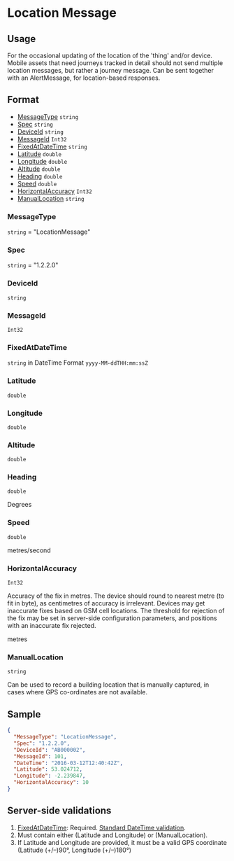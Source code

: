 # Location Message
## Usage
For the occasional updating of the location of the 'thing' and/or device. Mobile assets that need journeys tracked in detail should not send multiple location messages, but rather a journey message. Can be sent together with an AlertMessage, for location-based responses.

## Format
* [MessageType](#messagetype) ```string```
* [Spec](#spec) ```string```
* [DeviceId](#deviceid) ```string```
* [MessageId](#messageid) ```Int32```
* [FixedAtDateTime](#fixedatdatetime) ```string```
* [Latitude](#latitude) ```double```
* [Longitude](#longitude) ```double```
* [Altitude](#altitude) ```double```
* [Heading](#heading) ```double```
* [Speed](#speed) ```double```
* [HorizontalAccuracy](#horizontalaccuracy) ```Int32```
* [ManualLocation](#manualLocation) ```string```

### MessageType
```string``` = "LocationMessage"
### Spec
```string``` = "1.2.2.0"
### DeviceId
```string``` 
### MessageId
```Int32```
### FixedAtDateTime
```string``` in DateTime Format ```yyyy-MM-ddTHH:mm:ssZ```
### Latitude
```double``` 
### Longitude
```double``` 
### Altitude
```double``` 
### Heading
```double```

Degrees
### Speed
```double``` 

metres/second
### HorizontalAccuracy
```Int32``` 

Accuracy of the fix in metres. The device should round to nearest metre (to fit in byte), as centimetres of accuracy is irrelevant. Devices may get inaccurate fixes based on GSM cell locations. The threshold for rejection of the fix may be set in server-side configuration parameters, and positions with an inaccurate fix rejected.

metres
### ManualLocation
```string``` 

Can be used to record a building location that is manually captured, in cases where GPS co-ordinates are not available.

## Sample
```JSON
{
  "MessageType": "LocationMessage",
  "Spec": "1.2.2.0",
  "DeviceId": "AB000002",
  "MessageId": 101,
  "DateTime": "2016-03-12T12:40:42Z",
  "Latitude": 53.024712,
  "Longitude": -2.239847,
  "HorizontalAccuracy": 10
}
```

## Server-side validations
1. [FixedAtDateTime](#fixedatdatetime): Required. [Standard DateTime validation](../00-UsageNotes/DateTime-Formatting.md#standardddateTimevalidation).
2. Must contain either (Latitude and Longitude) or (ManualLocation).
3. If Latitude and Longitude are provided, it must be a valid GPS coordinate (Latitude (+/–)90°, Longitude (+/–)180°)